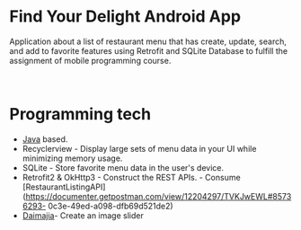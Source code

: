 <h1>Find Your Delight Android App</h1>

<p>  
  Application about a list of restaurant menu that has create, update, search, and add to favorite features using Retrofit and SQLite Database to fulfill the assignment of mobile programming course.
</p>

</br>

# Programming tech

- [Java](https://www.java.com/en/) based.
- Recyclerview - Display large sets of menu data in your UI while minimizing memory usage.
- SQLite - Store favorite menu data in the user's device.
- Retrofit2 & OkHttp3 - Construct the REST APIs. - Consume [RestaurantListingAPI](https://documenter.getpostman.com/view/12204297/TVKJwEWL#85736293-
  0c3e-49ed-a098-dfb69d521de2)
- [Daimajia](https://github.com/daimajia/AndroidImageSlider)- Create an image slider
